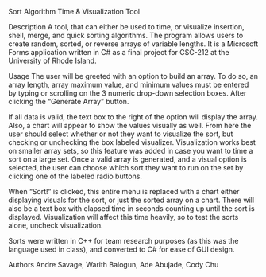 Sort Algorithm Time & Visualization Tool

Description
A tool, that can either be used to time, or visualize insertion, shell, merge, and quick sorting algorithms. 
The program allows users to create random, sorted, or reverse arrays of variable lengths. 
It is a Microsoft Forms application written in C# as a final project for CSC-212 at the University of Rhode Island.

Usage
The user will be greeted with an option to build an array. To do so, an array length, array maximum value, 
and minimum values must be entered by typing or scrolling on the 3 numeric drop-down selection boxes. After clicking the “Generate Array” button.


If all data is valid, the text box to the right of the option will display the array. Also, a chart will appear to show the values visually as well. 
From here the user should select whether or not they want to visualize the sort, but checking or unchecking the box labeled visualizer. 
Visualization works best on smaller array sets, so this feature was added in case you want to time a sort on a large set. Once a valid array is generated, 
and a visual option is selected, the user can choose which sort they want to run on the set by clicking one of the labeled radio buttons. 



When “Sort!” is clicked, this entire menu is replaced with a chart either displaying visuals for the sort, or just the sorted array on a chart. 
There will also be a text box with elapsed time in seconds counting up until the sort is displayed. Visualization will affect this time heavily, 
so to test the sorts alone, uncheck visualization.

Sorts were written in C++ for team research purposes (as this was the language used in class), and converted to C# for ease of GUI design.  

Authors
Andre Savage, Warith Balogun, Ade Abujade, Cody Chu
